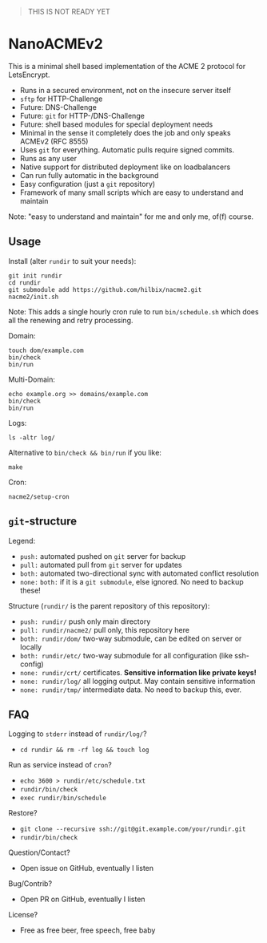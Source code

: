 > THIS IS NOT READY YET

# NanoACMEv2

This is a minimal shell based implementation of the ACME 2 protocol for LetsEncrypt.

- Runs in a secured environment, not on the insecure server itself
- `sftp` for HTTP-Challenge
- Future: DNS-Challenge
- Future: `git` for HTTP-/DNS-Challenge
- Future: shell based modules for special deployment needs
- Minimal in the sense it completely does the job and only speaks ACMEv2 (RFC 8555)
- Uses `git` for everything.  Automatic pulls require signed commits.
- Runs as any user
- Native support for distributed deployment like on loadbalancers
- Can run fully automatic in the background
- Easy configuration (just a `git` repository)
- Framework of many small scripts which are easy to understand and maintain

Note: "easy to understand and maintain" for me and only me, of(f) course.


## Usage

Install (alter `rundir` to suit your needs):

	git init rundir
	cd rundir
	git submodule add https://github.com/hilbix/nacme2.git
	nacme2/init.sh

Note: This adds a single hourly cron rule to run `bin/schedule.sh`
which does all the renewing and retry processing.

Domain:

	touch dom/example.com
	bin/check
	bin/run

Multi-Domain:

	echo example.org >> domains/example.com
	bin/check
	bin/run

Logs:

	ls -altr log/

Alternative to `bin/check && bin/run` if you like:

	make

Cron:

	nacme2/setup-cron


## `git`-structure

Legend:

- `push:` automated pushed on `git` server for backup
- `pull:` automated pull from `git` server for updates
- `both:` automated two-directional sync with automated conflict resolution
- `none:` `both:` if it is a `git submodule`, else ignored.  No need to backup these!

Structure (`rundir/` is the parent repository of this repository):

- `push: rundir/` push only main directory
- `pull: rundir/nacme2/` pull only, this repository here
- `both: rundir/dom/` two-way submodule, can be edited on server or locally
- `both: rundir/etc/` two-way submodule for all configuration (like ssh-config)
- `none: rundir/crt/` certificates.  **Sensitive information like private keys!**
- `none: rundir/log/` all logging output.  May contain sensitive information
- `none: rundir/tmp/` intermediate data.  No need to backup this, ever.


## FAQ

Logging to `stderr` instead of `rundir/log/`?

- `cd rundir && rm -rf log && touch log`

Run as service instead of `cron`?

- `echo 3600 > rundir/etc/schedule.txt`
- `rundir/bin/check`
- `exec rundir/bin/schedule`

Restore?

- `git clone --recursive ssh://git@git.example.com/your/rundir.git`
- `rundir/bin/check`

Question/Contact?

- Open issue on GitHub, eventually I listen

Bug/Contrib?

- Open PR on GitHub, eventually I listen

License?

- Free as free beer, free speech, free baby

